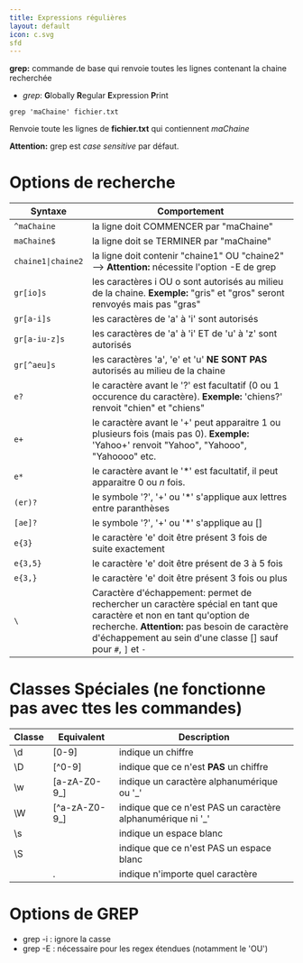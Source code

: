 ```yaml
---
title: Expressions régulières
layout: default
icon: c.svg
sfd
---
```

**grep:** commande de base qui renvoie toutes les lignes contenant la chaine recherchée
* *grep*: **G**lobally **R**egular **E**xpression **P**rint

`grep 'maChaine' fichier.txt`

Renvoie toute les lignes de **fichier.txt** qui contiennent *maChaine*

**Attention:** grep est *case sensitive* par défaut.

# Options de recherche

| Syntaxe | Comportement |
| --- |---|
|`^maChaine` |	la ligne doit COMMENCER par "maChaine" |
| `maChaine$` |	la ligne doit se TERMINER par "maChaine" |
| `chaine1\|chaine2` |	la ligne doit contenir "chaine1" OU "chaine2" --> **Attention:** nécessite l'option -E de grep |
| `gr[io]s` |	les caractères i OU o sont autorisés au milieu de la chaine. **Exemple:** "gris" et "gros" seront renvoyés mais pas "gras" |
| `gr[a-i]s` |	les caractères de 'a' à 'i' sont autorisés |
| `gr[a-iu-z]s` | les caractères de 'a' à 'i' ET de 'u' à 'z' sont autorisés |
| `gr[^aeu]s` |	les caractères 'a', 'e' et 'u' **NE SONT PAS** autorisés au milieu de la chaine |
| `e?` | le caractère avant le '?' est facultatif (0 ou 1 occurence du caractère). **Exemple:** 'chiens?' renvoit "chien" et "chiens" |
| `e+` |	le caractère avant le '+' peut apparaitre 1 ou plusieurs fois (mais pas 0). **Exemple:** 'Yahoo+' renvoit "Yahoo", "Yahooo", "Yahoooo" etc. |
| `e*` |	le caractère avant le '*' est facultatif, il peut apparaitre 0 ou *n* fois. |
| `(er)?` |	le symbole '?', '+' ou '*' s'applique aux lettres entre paranthèses |
| `[ae]?`	| le symbole '?', '+' ou '*' s'applique au [] |
| `e{3}`	| le caractère 'e' doit être présent 3 fois de suite exactement |
| `e{3,5}`	| le caractère 'e' doit être présent de 3 à 5 fois |
| `e{3,}`	| le caractère 'e' doit être présent 3 fois ou plus |
| `\` | Caractère d'échappement: permet de rechercher un caractère spécial en tant que caractère et non en tant qu'option de recherche. **Attention:** pas besoin de caractère d'échappement au sein d'une classe [] sauf pour `#`, `]` et `-`

# Classes Spéciales (ne fonctionne pas avec ttes les commandes)

|Classe|Equivalent|Description|
|---|---|---|
| \d | [0-9] | indique un chiffre |
| \D | [^0-9] | indique que ce n'est **PAS** un chiffre |
| \w | [a-zA-Z0-9_] | indique un caractère alphanumérique ou '_' |
| \W | [^a-zA-Z0-9_] | indique que ce n'est PAS un caractère alphanumérique ni '_' |
| \s | | indique un espace blanc |
| \S | | indique que ce n'est PAS un espace blanc |
|	 | . | indique n'importe quel caractère |

# Options de GREP

* grep -i : ignore la casse
* grep -E : nécessaire pour les regex étendues (notamment le 'OU')
